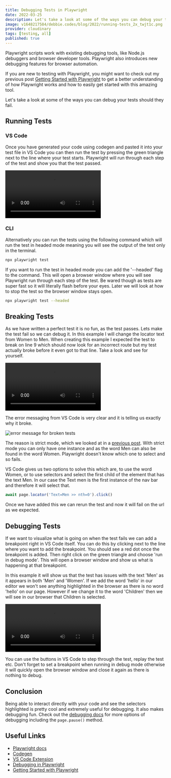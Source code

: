 ```yaml
---
title: Debugging Tests in Playwright
date: 2022-03-25
description: Let's take a look at some of the ways you can debug your tests in Playwright should they fail. Playwright scripts work with existing debugging tools, like Node.js debuggers and browser developer tools. Playwright also introduces new debugging features for browser automation.
image: v1648217584/debbie.codes/blog/2022/running-tests_2x_twjt1c.png
provider: cloudinary
tags: [testing, all]
published: true
---
```


Playwright scripts work with existing debugging tools, like Node.js debuggers and browser developer tools. Playwright also introduces new debugging features for browser automation.

If you are new to testing with Playwright, you might want to check out my previous post [Getting Started with Playwright](https://debbie.codes/blog/getting-started-with-playwright-testing) to get a better understanding of how Playwright works and how to easily get started with this amazing tool.

Let's take a look at some of the ways you can debug your tests should they fail.

## Running Tests

### VS Code

Once you have generated your code using codegen and pasted it into your test file in VS Code you can then run the test by pressing the green triangle next to the line where your test starts. Playwright will run through each step of the test and show you that the test passed.

<!-- <a href="https://res.cloudinary.com/debsobrien/video/upload/v1648208896/debbie.codes/blog/2022/running-tests_l4uye7.mp4" title="video showing tests running in vscode"><img src="https://res.cloudinary.com/debsobrien/image/upload/f_auto,q_auto/v1648209250/debbie.codes/blog/2022/runing-tests_2x_mzi8ng.png" alt="Video showing tests running in vs code" /></a> -->

<video width="auto" height="auto" controls>
  <source src="https://res.cloudinary.com/debsobrien/video/upload/v1648208896/debbie.codes/blog/2022/running-tests_l4uye7.mp4" type="video/mp4">
  <source src="https://res.cloudinary.com/debsobrien/video/upload/v1648208896/debbie.codes/blog/2022/running-tests_l4uye7.ogg" type="video/ogg">
Your browser does not support the video tag.
</video>

### CLI

Alternatively you can run the tests using the following command which will run the test in headed mode meaning you will see the output of the test only in the terminal.

```bash
npx playwright test
```

If you want to run the test in headed mode you can add the '--headed' flag to the command. This will open a browser window where you will see Playwright run through each step of the test. Be wared though as tests are super fast so it will literally flash before your eyes. Later we will look at how to stop the test so the browser window stays open.

```bash
npx playwright test --headed
```

## Breaking Tests

As we have written a perfect test it is no fun, as the test passes. Lets make the test fail so we can debug it. In this example I will change the locator text from Women to Men. When creating this example I expected the test to break on line 9 which should now look for an incorrect route but my test actually broke before it even got to that line. Take a look and see for yourself.

<!-- <a href="https://res.cloudinary.com/debsobrien/video/upload/v1648210220/debbie.codes/blog/2022/failing-tests_nz5bkj.mp4" title="video showing tests failing in vscode"><img src="https://res.cloudinary.com/debsobrien/image/upload/f_auto,q_auto/v1648210313/debbie.codes/blog/2022/tests-failing_2x_ue6rrj.png" alt="Video showing tests failing in vs code" /></a> -->

<video width="auto" height="auto" controls>
  <source src="https://res.cloudinary.com/debsobrien/video/upload/v1648210220/debbie.codes/blog/2022/failing-tests_nz5bkj.mp4" type="video/mp4">
  <source src="https://res.cloudinary.com/debsobrien/video/upload/v1648210220/debbie.codes/blog/2022/failing-tests_nz5bkj.ogg" type="video/ogg">
Your browser does not support the video tag.
</video>

The error messaging from VS Code is very clear and it is telling us exactly why it broke.

![error message for broken tests](https://res.cloudinary.com/debsobrien/image/upload/f_auto,q_auto/v1648217584/debbie.codes/blog/2022/running-tests_2x_twjt1c.png)

The reason is strict mode, which we looked at in a [previous post](https://debbie.codes/blog/testing-iframes-with-playwright). With strict mode you can only have one instance and as the word Men can also be found in the word Women. Playwright doesn't know which one to select and so fails.

VS Code gives us two options to solve this which are, to use the word Women, or to use selectors and select the first child of the element that has the text Men. In our case the Text men is the first instance of the nav bar and therefore it will select that.

```js
await page.locator('Text=Men >> nth=0').click()
```

Once we have added this we can rerun the test and now it will fail on the url as we expected.

## Debugging Tests

If we want to visualize what is going on when the test fails we can add a breakpoint right in VS Code itself. You can do this by clicking next to the line where you want to add the breakpoint. You should see a red dot once the breakpoint is added. Then right click on the green triangle and choose 'run in debug mode'. This will open a browser window and show us what is happening at that breakpoint.

In this example it will show us that the test has issues with the text 'Men' as it appears in both 'Men' and 'Women'. If we add the word 'hello' in our editor we won't see anything highlighted in the browser as there is no word 'hello' on our page. However if we change it to the word 'Children' then we will see in our browser that Children is selected.

<!-- <a href="https://res.cloudinary.com/debsobrien/video/upload/v1648211390/debbie.codes/blog/2022/debugging-tests_mze1rs.mp4" title="video showing debugging tests in vscode"><img src="https://res.cloudinary.com/debsobrien/image/upload/f_auto,q_auto/v1648211568/debbie.codes/blog/2022/debugging-tests_2x_up8f32.png" alt="Video showing debugging tests in vs code" /></a> -->

<video width="auto" height="auto" controls>
  <source src="https://res.cloudinary.com/debsobrien/video/upload/v1648211390/debbie.codes/blog/2022/debugging-tests_mze1rs.mp4" type="video/mp4">
  <source src="https://res.cloudinary.com/debsobrien/video/upload/v1648211390/debbie.codes/blog/2022/debugging-tests_mze1rs.ogg" type="video/ogg">
Your browser does not support the video tag.
</video>

You can use the buttons in VS Code to step through the test, replay the test etc. Don't forget to set a breakpoint when running in debug mode otherwise it will quickly open the browser window and close it again as there is nothing to debug.

## Conclusion

Being able to interact directly with your code and see the selectors highlighted is pretty cool and extremely useful for debugging. It also makes debugging fun. Check out the [debugging docs](<(https://playwright.dev/docs/debug)>) for more options of debugging including the `page.pause()` method.

## Useful Links

- [Playwright docs](https://playwright.dev/)
- [Codegen](https://playwright.dev/docs/cli#generate-code)
- [VS Code Extension](https://marketplace.visualstudio.com/items?itemName=ms-playwright.playwright)
- [Debugging in Playwright](https://playwright.dev/docs/debug)
- [Getting Started with Playwright](https://debbie.codes/blog/getting-started-with-playwright-testing)
